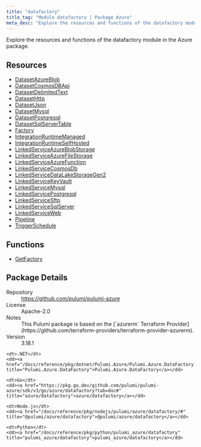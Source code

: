 ```yaml
---
title: "datafactory"
title_tag: "Module datafactory | Package Azure"
meta_desc: "Explore the resources and functions of the datafactory module in the Azure package."
---
```


<!-- WARNING: this file was generated by Pulumi Docs Generator. -->
<!-- Do not edit by hand unless you're certain you know what you are doing! -->

Explore the resources and functions of the datafactory module in the Azure package.

<h2 id="resources">Resources</h2>
<ul class="api">
    <li><a href="datasetazureblob" title="DatasetAzureBlob"><span class="symbol resource"></span>DatasetAzureBlob</a></li>
    <li><a href="datasetcosmosdbapi" title="DatasetCosmosDBApi"><span class="symbol resource"></span>DatasetCosmosDBApi</a></li>
    <li><a href="datasetdelimitedtext" title="DatasetDelimitedText"><span class="symbol resource"></span>DatasetDelimitedText</a></li>
    <li><a href="datasethttp" title="DatasetHttp"><span class="symbol resource"></span>DatasetHttp</a></li>
    <li><a href="datasetjson" title="DatasetJson"><span class="symbol resource"></span>DatasetJson</a></li>
    <li><a href="datasetmysql" title="DatasetMysql"><span class="symbol resource"></span>DatasetMysql</a></li>
    <li><a href="datasetpostgresql" title="DatasetPostgresql"><span class="symbol resource"></span>DatasetPostgresql</a></li>
    <li><a href="datasetsqlservertable" title="DatasetSqlServerTable"><span class="symbol resource"></span>DatasetSqlServerTable</a></li>
    <li><a href="factory" title="Factory"><span class="symbol resource"></span>Factory</a></li>
    <li><a href="integrationruntimemanaged" title="IntegrationRuntimeManaged"><span class="symbol resource"></span>IntegrationRuntimeManaged</a></li>
    <li><a href="integrationruntimeselfhosted" title="IntegrationRuntimeSelfHosted"><span class="symbol resource"></span>IntegrationRuntimeSelfHosted</a></li>
    <li><a href="linkedserviceazureblobstorage" title="LinkedServiceAzureBlobStorage"><span class="symbol resource"></span>LinkedServiceAzureBlobStorage</a></li>
    <li><a href="linkedserviceazurefilestorage" title="LinkedServiceAzureFileStorage"><span class="symbol resource"></span>LinkedServiceAzureFileStorage</a></li>
    <li><a href="linkedserviceazurefunction" title="LinkedServiceAzureFunction"><span class="symbol resource"></span>LinkedServiceAzureFunction</a></li>
    <li><a href="linkedservicecosmosdb" title="LinkedServiceCosmosDb"><span class="symbol resource"></span>LinkedServiceCosmosDb</a></li>
    <li><a href="linkedservicedatalakestoragegen2" title="LinkedServiceDataLakeStorageGen2"><span class="symbol resource"></span>LinkedServiceDataLakeStorageGen2</a></li>
    <li><a href="linkedservicekeyvault" title="LinkedServiceKeyVault"><span class="symbol resource"></span>LinkedServiceKeyVault</a></li>
    <li><a href="linkedservicemysql" title="LinkedServiceMysql"><span class="symbol resource"></span>LinkedServiceMysql</a></li>
    <li><a href="linkedservicepostgresql" title="LinkedServicePostgresql"><span class="symbol resource"></span>LinkedServicePostgresql</a></li>
    <li><a href="linkedservicesftp" title="LinkedServiceSftp"><span class="symbol resource"></span>LinkedServiceSftp</a></li>
    <li><a href="linkedservicesqlserver" title="LinkedServiceSqlServer"><span class="symbol resource"></span>LinkedServiceSqlServer</a></li>
    <li><a href="linkedserviceweb" title="LinkedServiceWeb"><span class="symbol resource"></span>LinkedServiceWeb</a></li>
    <li><a href="pipeline" title="Pipeline"><span class="symbol resource"></span>Pipeline</a></li>
    <li><a href="triggerschedule" title="TriggerSchedule"><span class="symbol resource"></span>TriggerSchedule</a></li>
</ul>

<h2 id="functions">Functions</h2>
<ul class="api">
    <li><a href="getfactory" title="GetFactory"><span class="symbol function"></span>GetFactory</a></li>
</ul>

<h2 id="package-details">Package Details</h2>
<dl class="package-details">
	<dt>Repository</dt>
	<dd><a href="https://github.com/pulumi/pulumi-azure">https://github.com/pulumi/pulumi-azure</a></dd>
	<dt>License</dt>
	<dd>Apache-2.0</dd>
	<dt>Notes</dt>
	<dd>This Pulumi package is based on the [`azurerm` Terraform Provider](https://github.com/terraform-providers/terraform-provider-azurerm).</dd>
	<dt>Version</dt>
	<dd>3.18.1</dd>
</dl>



<dl class="tabular">

    <dt>.NET</dt>
    <dd><a href="/docs/reference/pkg/dotnet/Pulumi.Azure/Pulumi.Azure.DataFactory.html" title="Pulumi.Azure.DataFactory">Pulumi.Azure.DataFactory</a></dd>

    <dt>Go</dt>
    <dd><a href="https://pkg.go.dev/github.com/pulumi/pulumi-azure/sdk/v3/go/azure/datafactory?tab=doc#" title="azure/datafactory">azure/datafactory</a></dd>

    <dt>Node.js</dt>
    <dd><a href="/docs/reference/pkg/nodejs/pulumi/azure/datafactory/#" title="@pulumi/azure/datafactory">@pulumi/azure/datafactory</a></dd>

    <dt>Python</dt>
    <dd><a href="/docs/reference/pkg/python/pulumi_azure/datafactory" title="pulumi_azure/datafactory">pulumi_azure/datafactory</a></dd>

</dl>

